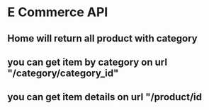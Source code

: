 # E Commerce API

## Home will return all product with category

## you can get item by category on url "/category/category_id"

## you can get item details on url "/product/id
